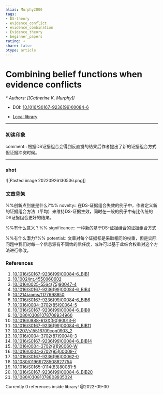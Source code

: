 ```yaml
---
alias: Murphy2000
tags: 
- DS-theory
- evidence_conflict
- evidence_combination
- Evidence_theory
- beginner_papers
rating: ⭐
share: false
ptype: article
---
```


# Combining belief functions when evidence conflicts
<cite>* Authors: [[Catherine K. Murphy]]</cite>

* DOI: [10.1016/S0167-9236(99)00084-6](https://doi.org/10.1016/S0167-9236(99)00084-6)

* [Local library](zotero://select/items/1_SJM238E9)

***

### 初读印象

comment:: 根据DS证据组合会得到反直觉的结果后作者提出了新的证据组合方式但证据冲突时候。

___
### shot
![[Pasted image 20220926130536.png]]
### 文章骨架
%%创新点到底是什么?%%
novelty:: 在DS-证据组合失效的例子中，作者定义新的证据组合方法（平均）来维持DS-证据生效，同时在一般的例子中有比传统的DS证据组合更好的结果。

%%有什么意义？%%
significance:: 一种新的基于DS-证据组合的证据组合方式

%%有什么潜力?%% 
potential:: 文章对每个证据都是采取相同的权重，但是实际问题中我们对每一个信息源有不同给的信任度，或许可以基于此结合权重对这个方法进行修改。

### References

1. [10.1016/S0167-9236(99)00084-6_BIB1](https://doi.org/10.1016/S0167-9236(99)00084-6_BIB1)
2. [10.1002/int.4550060602](https://doi.org/10.1002/int.4550060602)
3. [10.1016/0025-5564(75)90047-4](https://doi.org/10.1016/0025-5564(75)90047-4)
4. [10.1016/S0167-9236(99)00084-6_BIB4](https://doi.org/10.1016/S0167-9236(99)00084-6_BIB4)
5. [10.1214/aoms/1177698950](https://doi.org/10.1214/aoms/1177698950)
6. [10.1016/S0167-9236(99)00084-6_BIB6](https://doi.org/10.1016/S0167-9236(99)00084-6_BIB6)
7. [10.1016/0004-3702(85)90064-5](https://doi.org/10.1016/0004-3702(85)90064-5)
8. [10.1016/S0167-9236(99)00084-6_BIB8](https://doi.org/10.1016/S0167-9236(99)00084-6_BIB8)
9. [10.1080/03081078708934960](https://doi.org/10.1080/03081078708934960)
10. [10.1016/0888-613X(90)90013-R](https://doi.org/10.1016/0888-613X(90)90013-R)
11. [10.1016/S0167-9236(99)00084-6_BIB11](https://doi.org/10.1016/S0167-9236(99)00084-6_BIB11)
12. [10.1207/s15516709cog0903_2](https://doi.org/10.1207/s15516709cog0903_2)
13. [10.1016/0004-3702(87)90040-3](https://doi.org/10.1016/0004-3702(87)90040-3)
14. [10.1016/S0167-9236(99)00084-6_BIB14](https://doi.org/10.1016/S0167-9236(99)00084-6_BIB14)
15. [10.1016/0004-3702(91)90060-W](https://doi.org/10.1016/0004-3702(91)90060-W)
16. [10.1016/0004-3702(95)00009-7](https://doi.org/10.1016/0004-3702(95)00009-7)
17. [10.1016/S0167-9236(96)00062-0](https://doi.org/10.1016/S0167-9236(96)00062-0)
18. [10.1080/01969728508927754](https://doi.org/10.1080/01969728508927754)
19. [10.1016/S0165-0114(83)80081-5](https://doi.org/10.1016/S0165-0114(83)80081-5)
20. [10.1016/S0167-9236(99)00084-6_BIB20](https://doi.org/10.1016/S0167-9236(99)00084-6_BIB20)
21. [10.1080/03081078808935024](https://doi.org/10.1080/03081078808935024)

 Currently 0 references inside library! @2022-09-30